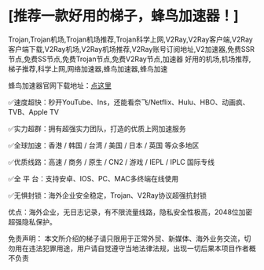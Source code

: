 # [推荐一款好用的梯子，蜂鸟加速器！]

Trojan,Trojan机场,Trojan机场推荐,Trojan科学上网,V2Ray,V2Ray客户端,V2Ray客户端下载,V2Ray机场,V2Ray机场推荐,V2Ray账号订阅地址,V2加速器,免费SSR节点,免费SS节点,免费Trojan节点,免费V2Ray节点,加速器 好用的机场,机场推荐,梯子推荐,科学上网,网络加速器,蜂鸟加速器,蜂鸟加速

蜂鸟加速器官网下载地址：[点这里](http://fn99.cc)


✅速度超快：秒开YouTube、Ins，还能看奈飞/Netflix、Hulu、HBO、动画疯、TVB、Apple TV

✅实力超群：拥有超强实力团队，打造的优质上网加速服务

✅全球加速：香港 / 韩国 / 台湾 / 美国 / 日本 / 英国 等众多地区

✅优质线路：高速 / 商务 / 原生 / CN2 / 游戏 / IEPL / IPLC 国际专线

✅全 平 台：支持安卓、IOS、PC、MAC多终端在线使用

✅无惧封锁：海外企业安全稳定，Trojan、V2Ray协议超强抗封锁

优点：海外企业，无日志记录，有不限流量线路，隐私安全性极高，2048位加密超强隐私保护。



免责声明：
本文所介绍的梯子请只限用于正常外贸、新媒体、海外业务交流，切勿用在违法犯罪用途，用户请自觉遵守当地法律法规，出现一切后果本项目作者概不负责
